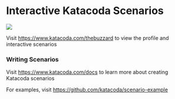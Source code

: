 # Interactive Katacoda Scenarios

[![](http://shields.katacoda.com/katacoda/thebuzzard/count.svg)](https://www.katacoda.com/thebuzzard "Get your profile on Katacoda.com")

Visit https://www.katacoda.com/thebuzzard to view the profile and interactive scenarios

### Writing Scenarios
Visit https://www.katacoda.com/docs to learn more about creating Katacoda scenarios

For examples, visit https://github.com/katacoda/scenario-example
